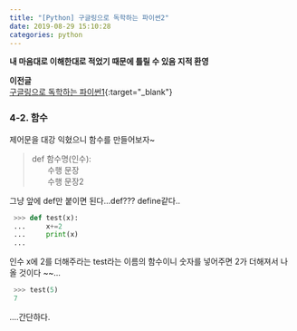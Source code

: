 ```yaml
---
title: "[Python] 구글링으로 독학하는 파이썬2"
date: 2019-08-29 15:10:28
categories: python
---
```

  
**내 마음대로 이해한대로 적었기 때문에 틀릴 수 있음 지적 환영**  
  
**이전글**  
[구글링으로 독학하는 파이썬1](https://sbeeeeeeen.github.io/python/python1/){:target="_blank"}  
   
   
 
   
### 4-2. 함수  
제어문을 대강 익혔으니 함수를 만들어보자~  
  
> def 함수명(인수):  
> &nbsp; &nbsp; &nbsp; &nbsp;수행 문장  
> &nbsp; &nbsp; &nbsp; &nbsp;수행 문장2  
  
  그냥 앞에 def만 붙이면 된다...def??? define같다..  
  
  
```python
 >>> def test(x):
 ...     x+=2
 ...     print(x)
 ...
```
  
인수 x에 2를 더해주라는 test라는 이름의 함수이니 
숫자를 넣어주면 2가 더해져서 나올 것이다 ~~...  

```python
 >>> test(5)
 7
```  
  
....간단하다.  
  
  
   

